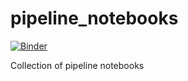 # pipeline_notebooks

[![Binder](http://mybinder.org/badge.svg)](http://mybinder.org:/repo/paddykavanagh/pipeline_notebooks)

Collection of pipeline notebooks
